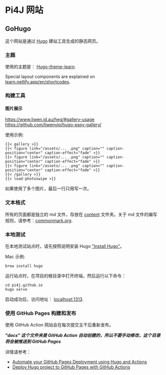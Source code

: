# Pi4J 网站

## GoHugo

这个网站是通过 [Hugo](https://gohugo.io/) 建站工具生成的静态网页。

### 主题

使用的主题是： [Hugo-theme-learn](https://learn.netlify.app/en/).

Special layout components are explained on [learn.netlify.app/en/shortcodes](https://learn.netlify.app/en/shortcodes/notice/).

### 构建工具

#### 图片展示

https://www.liwen.id.au/heg/#gallery-usage
https://github.com/liwenyip/hugo-easy-gallery/

使用示例:

```
{{< gallery >}}
{{< figure link="/assets/... .png" caption="" caption-position="center" caption-effect="fade" >}}
{{< figure link="/assets/... .png" caption="" caption-position="center" caption-effect="fade" >}}
{{< figure link="/assets/... .png" caption="" caption-position="center" caption-effect="fade" >}}
{{< /gallery >}}
{{< load-photoswipe >}}
```
如果使用了多个图片，最后一行只用写一次。

### 文本格式

所有的页面都是独立的 md 文件，存放在 [content](content/) 文件夹。关于 md 文件的编写规则，请参考：[commonmark.org](https://spec.commonmark.org/0.29/).

### 本地测试

在本地测试站点时，请先按照说明安装 Hugo  ["Install Hugo"](https://gohugo.io/getting-started/installing/)。

Mac 示例:

```
brew install hugo
```

运行站点时，在项目的根目录中打开终端，然后运行以下命令：

```
cd pi4j.github.io
hugo serve
```

启动成功后，访问地址： [localhost:1313](http://localhost:1313/).

### 使用 GitHub Pages 构建和发布

使用 GitHub Action 网站会在每次提交主干后重新发布。

***"docs" 这个文件夹是 GitHub Action 自动创建的，所以不要手动修改，这个目录将会被推送到 GitHub Pages***

详情请参考：

* [Automate your GitHub Pages Deployment using Hugo and Actions](https://medium.com/@asishrs/automate-your-github-pages-deployment-using-hugo-and-actions-518b959a51f9)
* [Deploy Hugo project to GitHub Pages with GitHub Actions](https://discourse.gohugo.io/t/deploy-hugo-project-to-github-pages-with-github-actions/20725)